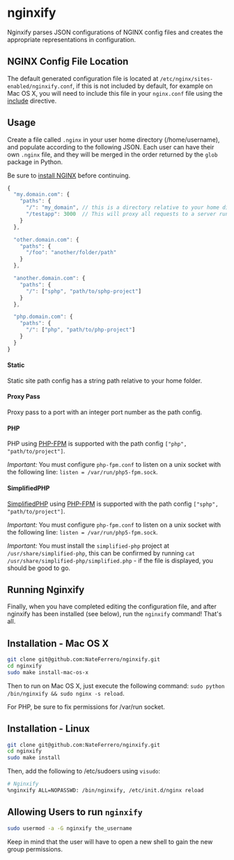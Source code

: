 nginxify
========

Nginxify parses JSON configurations of NGINX config files and creates the appropriate representations in configuration.

## NGINX Config File Location

The default generated configuration file is located at `/etc/nginx/sites-enabled/nginxify.conf`, if this is not included by default, for example on Mac OS X, you will need to include this file in your `nginx.conf` file using the [include](http://nginx.org/en/docs/ngx_core_module.html#include) directive.

## Usage

Create a file called `.nginx` in your user home directory (/home/username), and populate according to the following JSON. Each user can have their own `.nginx` file, and they will be merged in the order returned by the `glob` package in Python.

Be sure to [install NGINX](http://wiki.nginx.org/Install) before continuing.

```js
{
  "my.domain.com": {
    "paths": {
      "/": "my_domain", // this is a directory relative to your home directory,
      "/testapp": 3000  // This will proxy all requests to a server running on port 3000
    }
  },

  "other.domain.com": {
    "paths": {
      "/foo": "another/folder/path"
    }
  },

  "another.domain.com": {
    "paths": {
      "/": ["sphp", "path/to/sphp-project"]
    }
  },

  "php.domain.com": {
    "paths": {
      "/": ["php", "path/to/php-project"]
    }
  }
}
```
#### Static

Static site path config has a string path relative to your home folder.

#### Proxy Pass

Proxy pass to a port with an integer port number as the path config.

#### PHP

PHP using [PHP-FPM](http://php-fpm.org/) is supported with the path config `["php", "path/to/project"]`.

*Important:* You must configure `php-fpm.conf` to listen on a unix socket with the following line: `listen = /var/run/php5-fpm.sock`.

#### SimplifiedPHP

[SimplifiedPHP](https://github.com/NateFerrero/simplified-php) using [PHP-FPM](http://php-fpm.org/) is supported with the path config `["sphp", "path/to/project"]`.

*Important:* You must configure `php-fpm.conf` to listen on a unix socket with the following line: `listen = /var/run/php5-fpm.sock`.

*Important:* You must install the `simplified-php` project at `/usr/share/simplified-php`, this can be confirmed by running `cat /usr/share/simplified-php/simplified.php` - if the file is displayed, you should be good to go.

## Running Nginxify

Finally, when you have completed editing the configuration file, and after nginxify has been installed (see below), run the `nginxify` command! That's all.

## Installation - Mac OS X

```bash
git clone git@github.com:NateFerrero/nginxify.git
cd nginxify
sudo make install-mac-os-x
```

Then to run on Mac OS X, just execute the following command: `sudo python /bin/nginxify && sudo nginx -s reload`.

For PHP, be sure to fix permissions for /var/run socket.

## Installation - Linux

```bash
git clone git@github.com:NateFerrero/nginxify.git
cd nginxify
sudo make install
```

Then, add the following to /etc/sudoers using `visudo`:

```bash
# Nginxify
%nginxify ALL=NOPASSWD: /bin/nginxify, /etc/init.d/nginx reload
```


## Allowing Users to run `nginxify`

```bash
sudo usermod -a -G nginxify the_username
```

Keep in mind that the user will have to open a new shell to gain the new group permissions.
